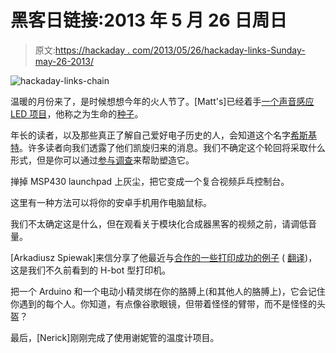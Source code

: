 # 黑客日链接:2013 年 5 月 26 日周日

> 原文:[https://hackaday . com/2013/05/26/hackaday-links-Sunday-may-26-2013/](https://hackaday.com/2013/05/26/hackaday-links-sunday-may-26th-2013/)

![hackaday-links-chain](../Images/da184e9bde007f88b719f5aafc440574.png)

温暖的月份来了，是时候想想今年的火人节了。[Matt's]已经着手[一个声音感应 LED 项目](http://buckyprojects.tumblr.com/post/51164049820/completed-sound-reactive-rgb-led-seed-of-life)，他称之为生命的[种子](http://en.wikipedia.org/wiki/Flower_of_Life#Seed_of_Life)。

年长的读者，以及那些真正了解自己爱好电子历史的人，会知道这个名字[希斯基特](http://heathkit.com/)。许多读者向我们透露了他们凯旋归来的消息。我们不确定这个轮回将采取什么形式，但是你可以通过[参与调查](http://heathkit.com/survey/index.php/278489/lang-en)来帮助塑造它。

掸掉 MSP430 launchpad 上灰尘，把它变成一个复合视频乒乓控制台。

这里有一种方法可以将你的安卓手机用作电脑鼠标。

我们不太确定这是什么，但在观看关于模块化合成器黑客的视频之前，请调低音量。

[Arkadiusz Spiewak]来信分享了他最近与[合作的一些打印成功的例子](http://hackaday.com/2013/04/05/h-bot-style-3d-printer-moves-bed-for-z-axis/) ( [翻译](http://translate.google.com/translate?hl=en&sl=pl&tl=en&u=http%3A%2F%2F3d-printers.pl%2Fprojekty%2Fhbot-postepy%2F))，这是我们不久前看到的 H-bot 型打印机。

把一个 Arduino 和一个电动小精灵绑在你的胳膊上(和其他人的胳膊上)，它会记住你遇到的每个人。你知道，有点像谷歌眼镜，但带着怪怪的臂带，而不是怪怪的头盔？

最后，[Nerick]刚刚完成了使用谢妮管的温度计项目。